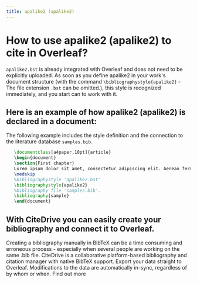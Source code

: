 ```yaml
---
title: apalike2 (apalike2)
---
```


# How to use apalike2 (apalike2) to cite in Overleaf? 
`apalike2.bst` is already integrated with Overleaf and does not need to be explicitly uploaded. As soon as you define apalike2 in your work's document structure (with the command `\bibliographystyle{apalike2}` - The file extension `.bst` can be omitted.), this style is recognized immediately, and you start can to work with it.

## Here is an example of how apalike2 (apalike2) is declared in a document:
The following example includes the style definition and the connection to the literature database `samples.bib`.
```tex
   \documentclass[a4paper,10pt]{article}
   \begin{document}
   \section{First chapter}
   Lorem ipsum dolor sit amet, consectetur adipiscing elit. Aenean fermentum justo massa, ut maximus mauris sodales et. Aenean vel elit a erat rhoncus pharetra.
   \medskip
   %bibliographystyle 'apalike2.bst'
   \bibliographystyle{apalike2}
   %bibliography file 'samples.bib'.
   \bibliography{sample}
   \end{document}
```

## With CiteDrive you can easily create your bibliography and connect it to Overleaf. 
Creating a bibliography manually in BibTeX can be a time consuming and erroneous process - especially when several people are working on the same .bib file. CiteDrive is a collaborative platform-based bibliography and citation manager with native BibTeX support. Export your data straight to Overleaf. Modifications to the data are automatically in-sync, regardless of by whom or when. Find out more